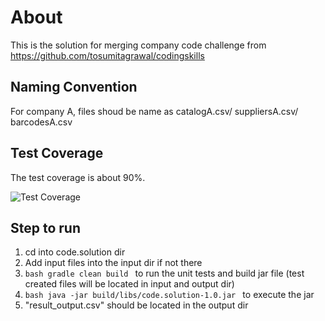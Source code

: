 # About
This is the solution for merging company code challenge from https://github.com/tosumitagrawal/codingskills

## Naming Convention
For company A, files shoud be name as catalogA.csv/ suppliersA.csv/ barcodesA.csv

## Test Coverage
The test coverage is about 90%.

![Test Coverage](https://user-images.githubusercontent.com/18642349/135565341-194a009c-b0b1-47d5-933b-55e05146dce2.png)


## Step to run
1. cd into code.solution dir
2. Add input files into the input dir if not there
3. ```bash gradle clean build ``` to run the unit tests and build jar file (test created files will be located in input and output dir)
4. ```bash java -jar build/libs/code.solution-1.0.jar ``` to execute the jar
5. "result_output.csv" should be located in the output dir

